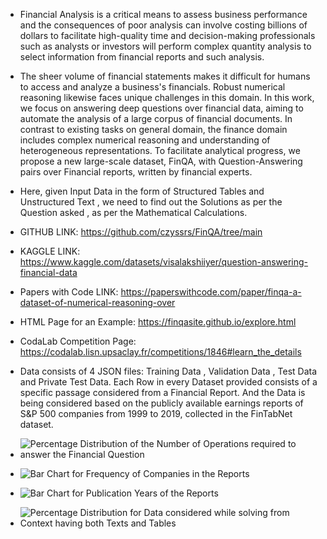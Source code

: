 - Financial Analysis is a critical means to assess business performance and the consequences of poor analysis can involve costing billions of dollars to facilitate high-quality time and decision-making professionals such as analysts or investors will perform complex quantity analysis to select information from financial reports and such analysis.
  
- The sheer volume of financial statements makes it difficult for humans to access and analyze a business's financials. Robust numerical reasoning likewise faces unique challenges in this domain. In this work, we focus on answering deep questions over financial data, aiming to automate the analysis of a large corpus of financial documents. In contrast to existing tasks on general domain, the finance domain includes complex numerical reasoning and understanding of heterogeneous representations. To facilitate analytical progress, we propose a new large-scale dataset, FinQA, with Question-Answering pairs over Financial reports, written by financial experts.
  
- Here, given Input Data in the form of Structured Tables and Unstructured Text , we need to find out the Solutions as per the Question asked , as per the Mathematical Calculations.
- GITHUB LINK: https://github.com/czyssrs/FinQA/tree/main
- KAGGLE LINK: https://www.kaggle.com/datasets/visalakshiiyer/question-answering-financial-data
- Papers with Code LINK: https://paperswithcode.com/paper/finqa-a-dataset-of-numerical-reasoning-over
- HTML Page for an Example: https://finqasite.github.io/explore.html
- CodaLab Competition Page: https://codalab.lisn.upsaclay.fr/competitions/1846#learn_the_details

- Data consists of 4 JSON files: Training Data , Validation Data , Test Data and Private Test Data.
Each Row in every Dataset provided consists of a specific passage considered from a Financial Report. And the Data is being considered based on the publicly available earnings reports of S&P 500 companies from 1999 to 2019, collected in the FinTabNet dataset.

- ![Percentage Distribution of the Number of Operations required to answer the Financial Question](https://github.com/sohilsharma1996/Data_Science_Projects/assets/96937552/be8e1d56-2059-4280-9916-7001a58b1562)

- ![Bar Chart for Frequency of Companies in the Reports](https://github.com/sohilsharma1996/Data_Science_Projects/assets/96937552/f83f9854-f69c-4dc4-9df4-183915aff709)

- ![Bar Chart for Publication Years of the Reports](https://github.com/sohilsharma1996/Data_Science_Projects/assets/96937552/2b3a7d78-835f-4d43-b62a-c4e136df2f27)

- ![Percentage Distribution for Data considered while solving from Context having both Texts and Tables](https://github.com/sohilsharma1996/Data_Science_Projects/assets/96937552/58afc802-fdfd-4ca0-a49f-9941b94eb0b7)
